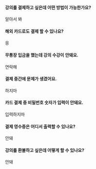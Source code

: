 #### 강의를 결제하고 싶은데 어떤 방법이 가능한가요?
알아서 봐

#### 해외 카드로도 결제 할 수 있나요?
응

#### 무통장 입금을 했는데 강의 수강이 안돼요.
연락해

#### 결제 중간에 문제가 생겼어요.
하지마

#### 카드 결제 중 비밀번호 숫자가 입력이 안돼요.
입력하지마

#### 결제 영수증은 어디서 출력할 수 있나요?
안돼

#### 강의를 환불하고 싶은데 어떻게 할 수 있나요?
안돼
